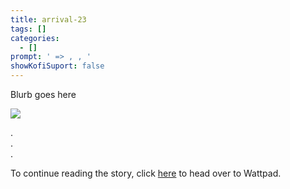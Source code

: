 ```yaml
---
title: arrival-23
tags: []
categories:
  - []
prompt: ' => , , '
showKofiSuport: false
---
```

Blurb goes here<!-- more -->



<div class="center">

[![](/images/covers/arrival.png "")](https://www.wattpad.com/...)

</div>



<div class="center story-ellipses">

.</br>
.</br>
.</br>

</div>

<div>

To continue reading the story, click [here](https://www.wattpad.com/...) to head over to Wattpad.

</div>
